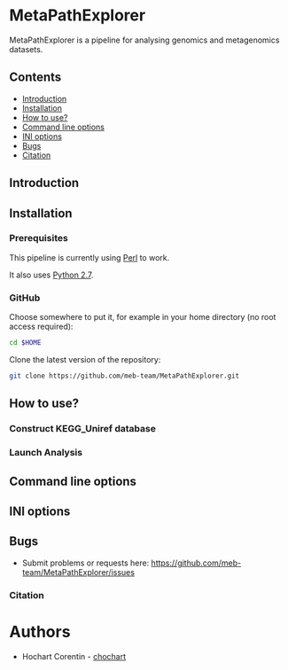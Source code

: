 # MetaPathExplorer

MetaPathExplorer is a pipeline for analysing genomics and metagenomics datasets. 

## Contents 

* [Introduction](https://github.com/meb-team/MetaPathExplorer/blob/master/README.md#introduction)
* [Installation](https://github.com/meb-team/MetaPathExplorer/blob/master/README.md#installation)
* [How to use?](https://github.com/meb-team/MetaPathExplorer/blob/master/README.md#how_to_use)
* [Command line options]()
* [INI options]()
* [Bugs]()
* [Citation]()


## Introduction

## Installation 

### Prerequisites

This pipeline is currently using [Perl](https://www.perl.org/) to work.

It also uses [Python 2.7](https://www.python.org/download/releases/2.7/).

### GitHub

Choose somewhere to put it, for example in your home directory (no root access required):

```bash
cd $HOME
```

Clone the latest version of the repository:

```bash
git clone https://github.com/meb-team/MetaPathExplorer.git
```

## How to use? 

### Construct KEGG_Uniref database 

### Launch Analysis 

## Command line options

## INI options 

## Bugs

* Submit problems or requests here: https://github.com/meb-team/MetaPathExplorer/issues

### Citation

# Authors
* Hochart Corentin - [chochart](https://github.com/chochart)

